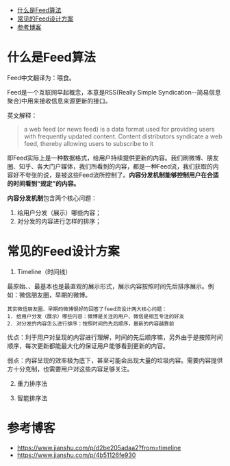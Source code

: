 
- [什么是Feed算法](#什么是Feed算法)
- [常见的Feed设计方案](#常见的Feed设计方案)
- [参考博客](#参考博客)

# 什么是Feed算法

Feed中文翻译为：喂食。

Feed是一个互联网早起概念，本意是RSS(Really Simple Syndication--简易信息聚合)中用来接收信息来源更新的接口。

英文解释：
>a web feed (or news feed) is a data format used for providing users with frequently updated content. Content distributors syndicate a web feed, thereby allowing users to subscribe to it

即Feed实际上是一种数据格式，给用户持续提供更新的内容。我们刷微博、朋友圈、知乎、各大门户媒体，我们所看到的内容，都是一种Feed流，我们获取的内容好不夸张的说，是被这些Feed流所控制了。**内容分发机制能够控制用户在合适的时间看到“规定”的内容。**

**内容分发机制**包含两个核心问题：

1. 给用户分发（展示）哪些内容；
2. 对分发的内容进行怎样的排序；

# 常见的Feed设计方案

1. Timeline（时间线）

最原始、、最基本也是最直观的展示形式，展示内容按照时间先后排序展示。例如：微信朋友圈，早期的微博。

	其实微信朋友圈、早期的微博很好的回答了feed流设计两大核心问题：
	1. 给用户分发（展示）哪些内容：微博是关注的用户、微信是相互专注的好友
	2. 对分发的内容怎么进行排序：按照时间的先后顺序，最新的内容越靠前

优点：利于用户对呈现的内容进行理解，时间的先后顺序嘛，另外由于是按照时间顺序，每次更新都能最大化的保证用户能够看到更新的内容。

弱点：内容呈现的效率极为底下，甚至可能会出现大量的垃圾内容。需要内容提供方十分克制，也需要用户对这些内容足够关注。

2. 重力排序法

3. 智能排序法


# 参考博客

 + https://www.jianshu.com/p/d2be205adaa2?from=timeline
 + https://www.jianshu.com/p/4b51126fe930